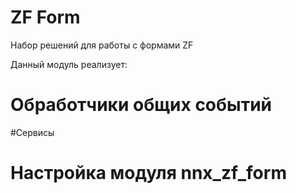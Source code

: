 # ZF Form

Набор решений для работы с формами ZF

Данный модуль реализует:


# Обработчики общих событий


#Сервисы


# Настройка модуля nnx_zf_form

